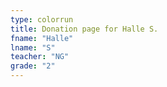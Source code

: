 ```yaml
---
type: colorrun 
title: Donation page for Halle S.
fname: "Halle"
lname: "S"
teacher: "NG"
grade: "2"
---
```

